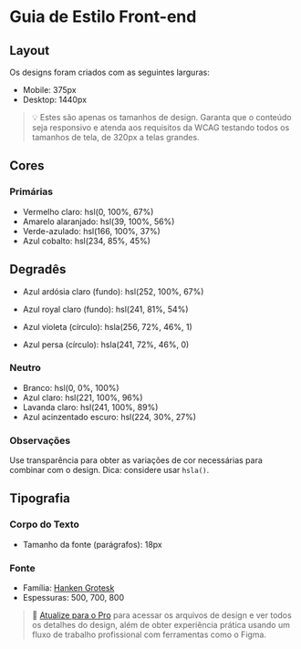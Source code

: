 # Guia de Estilo Front-end

## Layout

Os designs foram criados com as seguintes larguras:

- Mobile: 375px
- Desktop: 1440px

> 💡 Estes são apenas os tamanhos de design. Garanta que o conteúdo seja responsivo e atenda aos requisitos da WCAG testando todos os tamanhos de tela, de 320px a telas grandes.

## Cores

### Primárias

- Vermelho claro: hsl(0, 100%, 67%)
- Amarelo alaranjado: hsl(39, 100%, 56%)
- Verde-azulado: hsl(166, 100%, 37%)
- Azul cobalto: hsl(234, 85%, 45%)

## Degradês

- Azul ardósia claro (fundo): hsl(252, 100%, 67%)
- Azul royal claro (fundo): hsl(241, 81%, 54%)

- Azul violeta (círculo): hsla(256, 72%, 46%, 1)
- Azul persa (círculo): hsla(241, 72%, 46%, 0)

### Neutro

- Branco: hsl(0, 0%, 100%)
- Azul claro: hsl(221, 100%, 96%)
- Lavanda claro: hsl(241, 100%, 89%)
- Azul acinzentado escuro: hsl(224, 30%, 27%)

### Observações

Use transparência para obter as variações de cor necessárias para combinar com o design. Dica: considere usar `hsla()`.

## Tipografia

### Corpo do Texto

- Tamanho da fonte (parágrafos): 18px

### Fonte

- Família: [Hanken Grotesk](https://fonts.google.com/specimen/Hanken+Grotesk)
- Espessuras: 500, 700, 800

> 💎 [Atualize para o Pro](https://www.frontendmentor.io/pro?ref=style-guide) para acessar os arquivos de design e ver todos os detalhes do design, além de obter experiência prática usando um fluxo de trabalho profissional com ferramentas como o Figma.
